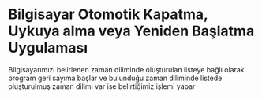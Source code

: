 # Bilgisayar Otomotik Kapatma, Uykuya alma veya Yeniden Başlatma Uygulaması

Bilgisayarımızı belirlenen zaman diliminde oluşturulan listeye bağlı olarak program geri sayıma başlar ve bulunduğu zaman diliminde listede oluşturulmuş zaman dilimi var ise belirtiğimiz işlemi yapar 
